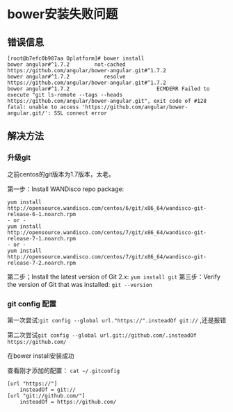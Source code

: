 # bower安装失败问题

## 错误信息

```
[root@b7efc0b987aa Oplatform]# bower install
bower angular#^1.7.2        not-cached https://github.com/angular/bower-angular.git#^1.7.2
bower angular#^1.7.2           resolve https://github.com/angular/bower-angular.git#^1.7.2
bower angular#^1.7.2                            ECMDERR Failed to execute "git ls-remote --tags --heads https://github.com/angular/bower-angular.git", exit code of #128 fatal: unable to access 'https://github.com/angular/bower-angular.git/': SSL connect error
```

## 解决方法

### 升级git

之前centos的git版本为1.7版本，太老。

第一步：Install WANDisco repo package:
```
yum install http://opensource.wandisco.com/centos/6/git/x86_64/wandisco-git-release-6-1.noarch.rpm
- or -
yum install http://opensource.wandisco.com/centos/7/git/x86_64/wandisco-git-release-7-1.noarch.rpm
- or -
yum install http://opensource.wandisco.com/centos/7/git/x86_64/wandisco-git-release-7-2.noarch.rpm
```
第二步；Install the latest version of Git 2.x:
`yum install git`
第三步：Verify the version of Git that was installed:
`git --version`


### git config 配置
第一次尝试:`git config --global url."https://".insteadOf git://` ,还是报错

第二次尝试`git config --global url.git://github.com/.insteadOf https://github.com/`

在bower install安装成功

查看刚才添加的配置：
`cat ~/.gitconfig`

```
[url "https://"]
	insteadOf = git://
[url "git://github.com/"]
	insteadOf = https://github.com/
```